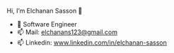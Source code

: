 Hi, I’m Elchanan Sasson 👋
- 🌱 Software Engineer
- 📫 Mail: elchanans123@gmail.com
- 📫 Linkedin: www.linkedin.com/in/elchanan-sasson
